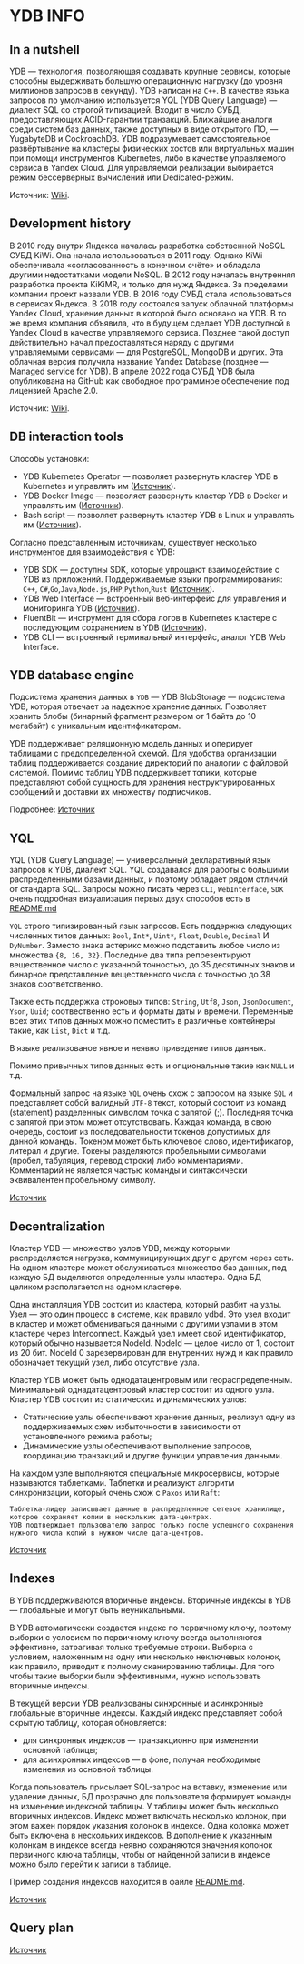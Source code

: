 # YDB INFO
## In a nutshell

YDB — технология, позволяющая создавать крупные сервисы, которые способны выдерживать большую операционную нагрузку (до уровня миллионов запросов в секунду). 
YDB написан на `C++`. В качестве языка запросов по умолчанию используется YQL (YDB Query Language) — диалект SQL со строгой типизацией. Входит в число СУБД, предоставляющих ACID-гарантии транзакций.
Ближайшие аналоги среди систем баз данных, также доступных в виде открытого ПО, — YugabyteDB и CockroachDB.
YDB подразумевает самостоятельное развёртывание на кластеры физических хостов или виртуальных машин при помощи инструментов 
Kubernetes, либо в качестве управляемого сервиса в Yandex Cloud. Для управляемой реализации выбирается режим бессерверных вычислений или Dedicated-режим.

Источник: [Wiki](https://ru.wikipedia.org/wiki/YDB#%D0%A4%D1%83%D0%BD%D0%BA%D1%86%D0%B8%D0%BE%D0%BD%D0%B0%D0%BB%D1%8C%D0%BD%D0%BE%D1%81%D1%82%D1%8C). 

## Development history
В 2010 году внутри Яндекса началась разработка собственной NoSQL СУБД KiWi. 
Она начала использоваться в 2011 году. Однако KiWi обеспечивала «согласованность в конечном счёте» и 
обладала другими недостатками модели NoSQL.
В 2012 году началась внутренняя разработка проекта KiKiMR, 
и только для нужд Яндекса. За пределами компании проект назвали YDB.
В 2016 году СУБД стала использоваться в сервисах Яндекса.
В 2018 году состоялся запуск облачной платформы Yandex Cloud,
хранение данных в которой было основано на YDB.
В то же время компания объявила, что в будущем сделает YDB доступной в
Yandex Cloud в качестве управляемого сервиса. Позднее такой доступ 
действительно начал предоставляться наряду с другими управляемыми 
сервисами — для PostgreSQL, MongoDB и других. 
Эта облачная версия получила название Yandex Database (позднее — Managed service for YDB).
В апреле 2022 года СУБД YDB была опубликована на GitHub как свободное программное обеспечение 
под лицензией Apache 2.0. 

Источник: [Wiki](https://ru.wikipedia.org/wiki/YDB#%D0%98%D1%81%D1%82%D0%BE%D1%80%D0%B8%D1%8F). 
## DB interaction tools
Cпособы установки:
- YDB Kubernetes Operator — позволяет развернуть кластер YDB в Kubernetes и управлять им ([Источник](https://ydb.tech/docs/ru/devops/kubernetes/initial-deployment)).
- YDB Docker Image — позволяет развернуть кластер YDB в Docker и управлять им ([Источник](https://ydb.tech/docs/ru/quickstart)).
- Bash script — позволяет развернуть кластер YDB в Linux и управлять им ([Источник](https://ydb.tech/docs/ru/quickstart)).

Согласно представленным источникам, существует несколько инструментов для взаимодействия с YDB:
- YDB SDK — доступны SDK, которые упрощают взаимодействие с YDB из приложений. Поддерживаемые языки программирования: `C++`, `C#`,`Go`,`Java`,`Node.js`,`PHP`,`Python`,`Rust` ([Источник](https://ydb.tech/docs/ru/reference/ydb-sdk/)).
- YDB Web Interface — встроенный веб-интерфейс для управления и мониторинга YDB ([Источник](https://ydb.tech/docs/ru/quickstart)).
- FluentBit — инструмент для сбора логов в Kubernetes кластере с последующим сохранением в YDB ([Источник](https://ydb.tech/docs/ru/integrations/fluent-bit)).
- YDB CLI — встроенный терминальный интерфейс, аналог YDB Web Interface.

## YDB database engine
Подсистема хранения данных в `YDB` — YDB BlobStorage — подсистема YDB, которая отвечает за надежное хранение данных.
Позволяет хранить блобы (бинарный фрагмент размером от 1 байта до 10 мегабайт) c уникальным идентификатором.

YDB поддерживает реляционную модель данных и оперирует таблицами с предопределенной схемой. Для удобства организации таблиц поддерживается создание директорий по аналогии с файловой системой. Помимо таблиц YDB поддерживает топики, которые представляют собой сущность для хранения неструктурированных сообщений и доставки их множеству подписчиков.

Подробнее: [Источник](https://ydb.tech/docs/ru/concepts/cluster/distributed_storage)

## YQL
YQL (YDB Query Language) — универсальный декларативный язык запросов к YDB, диалект SQL. YQL создавался для работы с большими распределенными базами данных, и поэтому обладает рядом отличий от стандарта SQL. Запросы можно писать через `CLI`, `WebInterface`, `SDK`
очень подробная визуализация первых двух способов есть в [README.md](../README.md)

`YQL` строго типизированный язык запросов. Есть поддержка следующих численных типов данных:
`Bool`, `Int*`, `Uint*`, `Float`, `Double`, `Decimal` И `DyNumber`. Заместо знака астерикс можно подставить любое число из множества `{8, 16, 32}`. Последние два типа репрезентируют вещественное число с указанной точностью, до 35 десятичных знаков и бинарное представление
вещественного числа с точностью до 38 знаков соответственно.

Также есть поддержка строковых типов: `String`, `Utf8`, `Json`, `JsonDocument`, `Yson`, `Uuid`; соотвественно есть и форматы даты и 
времени. Переменные всех этих типов данных можно поместить в различные контейнеры такие, как `List`, `Dict` и т.д.

В языке реализованое явное и неявно приведение типов данных.

Помимо привычных типов данных есть и опциональные такие как `NULL` и т.д.

Формальный запрос на языке `YQL` очень схож с запросом на языке `SQL` и представляет собой валидный `UTF-8` текст, который состоит из команд (statement) разделенных символом точка с запятой (;).
Последняя точка с запятой при этом может отсутствовать.
Каждая команда, в свою очередь, состоит из последовательности токенов допустимых для данной команды.
Токеном может быть ключевое слово, идентификатор, литерал и другие.
Токены разделяются пробельными символами (пробел, табуляция, перевод строки) либо комментариями. Комментарий не является частью команды и синтаксически эквивалентен пробельному символу. 


[Источник](https://ydb.tech/docs/ru/yql/reference/)

## Decentralization
Кластер YDB — множество узлов YDB, между которыми распределяется нагрузка, коммуницирующих друг с другом через сеть. На одном кластере может обслуживаться множество баз данных, под каждую БД выделяются определенные узлы кластера. Одна БД целиком располагается на одном кластере.

Одна инсталляция YDB состоит из кластера, который разбит на узлы. Узел — это один процесс в системе, как правило ydbd. Это узел входит в кластер и может обмениваться данными с другими узлами в этом кластере через Interconnect. Каждый узел имеет свой идентификатор, который обычно называется NodeId. NodeId — целое число от 1, состоит из 20 бит. NodeId 0 зарезервирован для внутренних нужд и как правило обозначает текущий узел, либо отсутствие узла.

Кластер YDB может быть однодатацентровым или геораспределенным. Минимальный однадатацентровый кластер состоит из одного узла.
Кластер YDB состоит из статических и динамических узлов:

- Статические узлы обеспечивают хранение данных, реализуя одну из поддерживаемых схем избыточности в зависимости от установленного режима работы;
- Динамические узлы обеспечивают выполнение запросов, координацию транзакций и другие функции управления данными.

На каждом узле выполняются специальные микросервисы, которые называются таблетками. Таблетки и реализуют алгоритм синхронизации, 
который очень схож с `Paxos` или `Raft`:

    Таблетка-лидер записывает данные в распределенное сетевое хранилище, которое сохраняет копии в нескольких дата-центрах. 
    YDB подтверждает пользователю запрос только после успешного сохранения нужного числа копий в нужном числе дата-центров.

[Источник](https://ydb.tech/docs/ru/concepts/cluster/common_scheme_ydb)
## Indexes
В YDB поддерживаются вторичные индексы. Вторичные индексы в YDB — глобальные и могут быть неуникальными.

В YDB автоматически создается индекс по первичному ключу, поэтому выборки с условием по первичному ключу всегда выполняются эффективно, затрагивая только требуемые строки. Выборка с условием, наложенным на одну или несколько неключевых колонок, как правило, приводит к полному сканированию таблицы. Для того чтобы такие выборки были эффективными, нужно использовать вторичные индексы.

В текущей версии YDB реализованы синхронные и асинхронные глобальные вторичные индексы. Каждый индекс представляет собой скрытую таблицу, которая обновляется:

-  для синхронных индексов — транзакционно при изменении основной таблицы;
-  для асинхронных индексов — в фоне, получая необходимые изменения из основной таблицы.

Когда пользователь присылает SQL-запрос на вставку, изменение или удаление данных, БД прозрачно для пользователя формирует команды на изменение индексной таблицы. У таблицы может быть несколько вторичных индексов. Индекс может включать несколько колонок, при этом важен порядок указания колонок в индексе. Одна колонка может быть включена в нескольких индексов. В дополнение к указанным колонкам в индексе всегда неявно сохраняются значения колонок первичного ключа таблицы, чтобы от найденной записи в индексе можно было перейти к записи в таблице.

Пример создания индексов находится в файле [README.md](../README.md).


[Источник](https://ydb.tech/docs/ru/concepts/secondary_indexes)

## Query plan


[Источник](https://ydb.tech/docs/ru/yql/query_plans)
